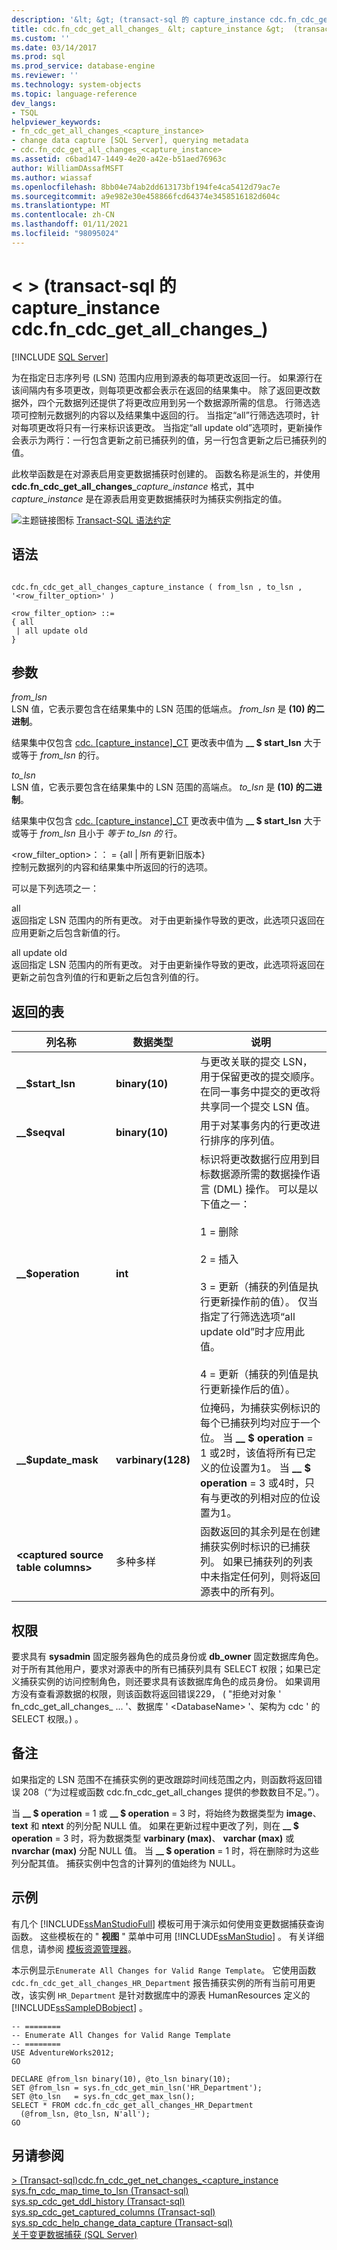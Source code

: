 ```yaml
---
description: '&lt; &gt; (transact-sql 的 capture_instance cdc.fn_cdc_get_all_changes_) '
title: cdc.fn_cdc_get_all_changes_ &lt; capture_instance &gt;  (transact-sql) |Microsoft Docs
ms.custom: ''
ms.date: 03/14/2017
ms.prod: sql
ms.prod_service: database-engine
ms.reviewer: ''
ms.technology: system-objects
ms.topic: language-reference
dev_langs:
- TSQL
helpviewer_keywords:
- fn_cdc_get_all_changes_<capture_instance>
- change data capture [SQL Server], querying metadata
- cdc.fn_cdc_get_all_changes_<capture_instance>
ms.assetid: c6bad147-1449-4e20-a42e-b51aed76963c
author: WilliamDAssafMSFT
ms.author: wiassaf
ms.openlocfilehash: 8bb04e74ab2dd613173bf194fe4ca5412d79ac7e
ms.sourcegitcommit: a9e982e30e458866fcd64374e3458516182d604c
ms.translationtype: MT
ms.contentlocale: zh-CN
ms.lasthandoff: 01/11/2021
ms.locfileid: "98095024"
---
```

# <a name="cdcfn_cdc_get_all_changes_ltcapture_instancegt--transact-sql"></a>&lt; &gt; (transact-sql 的 capture_instance cdc.fn_cdc_get_all_changes_) 
[!INCLUDE [SQL Server](../../includes/applies-to-version/sqlserver.md)]

  为在指定日志序列号 (LSN) 范围内应用到源表的每项更改返回一行。 如果源行在该间隔内有多项更改，则每项更改都会表示在返回的结果集中。 除了返回更改数据外，四个元数据列还提供了将更改应用到另一个数据源所需的信息。 行筛选选项可控制元数据列的内容以及结果集中返回的行。 当指定“all”行筛选选项时，针对每项更改将只有一行来标识该更改。 当指定“all update old”选项时，更新操作会表示为两行：一行包含更新之前已捕获列的值，另一行包含更新之后已捕获列的值。  
  
 此枚举函数是在对源表启用变更数据捕获时创建的。 函数名称是派生的，并使用 **cdc.fn_cdc_get_all_changes_**_capture_instance_ 格式，其中 *capture_instance* 是在源表启用变更数据捕获时为捕获实例指定的值。  
  
 ![主题链接图标](../../database-engine/configure-windows/media/topic-link.gif "“主题链接”图标") [Transact-SQL 语法约定](../../t-sql/language-elements/transact-sql-syntax-conventions-transact-sql.md)  
  
## <a name="syntax"></a>语法  
  
```  
  
cdc.fn_cdc_get_all_changes_capture_instance ( from_lsn , to_lsn , '<row_filter_option>' )  
  
<row_filter_option> ::=  
{ all  
 | all update old  
}  
```  
  
## <a name="arguments"></a>参数  
 *from_lsn*  
 LSN 值，它表示要包含在结果集中的 LSN 范围的低端点。 *from_lsn* 是 **(10) 的二进制**。  
  
 结果集中仅包含 [cdc. &#91;capture_instance&#93;_CT](../../relational-databases/system-tables/cdc-capture-instance-ct-transact-sql.md) 更改表中值为 **__ $ start_lsn** 大于或等于 *from_lsn* 的行。  
  
 *to_lsn*  
 LSN 值，它表示要包含在结果集中的 LSN 范围的高端点。 *to_lsn* 是 **(10) 的二进制**。  
  
 结果集中仅包含 [cdc. &#91;capture_instance&#93;_CT](../../relational-databases/system-tables/cdc-capture-instance-ct-transact-sql.md) 更改表中值为 **__ $ start_lsn** 大于或等于 *from_lsn* 且小于 *等于 to_lsn 的* 行。  
  
 <row_filter_option>：： = {all | 所有更新旧版本}  
 控制元数据列的内容和结果集中所返回的行的选项。  
  
 可以是下列选项之一：  
  
 all  
 返回指定 LSN 范围内的所有更改。 对于由更新操作导致的更改，此选项只返回在应用更新之后包含新值的行。  
  
 all update old  
 返回指定 LSN 范围内的所有更改。 对于由更新操作导致的更改，此选项将返回在更新之前包含列值的行和更新之后包含列值的行。  
  
## <a name="table-returned"></a>返回的表  
  
|列名称|数据类型|说明|  
|-----------------|---------------|-----------------|  
|**__$start_lsn**|**binary(10)**|与更改关联的提交 LSN，用于保留更改的提交顺序。 在同一事务中提交的更改将共享同一个提交 LSN 值。|  
|**__$seqval**|**binary(10)**|用于对某事务内的行更改进行排序的序列值。|  
|**__$operation**|**int**|标识将更改数据行应用到目标数据源所需的数据操作语言 (DML) 操作。 可以是以下值之一：<br /><br /> 1 = 删除<br /><br /> 2 = 插入<br /><br /> 3 = 更新（捕获的列值是执行更新操作前的值）。 仅当指定了行筛选选项“all update old”时才应用此值。<br /><br /> 4 = 更新（捕获的列值是执行更新操作后的值）。|  
|**__$update_mask**|**varbinary(128)**|位掩码，为捕获实例标识的每个已捕获列均对应于一个位。 当 **__ $ operation** = 1 或2时，该值将所有已定义的位设置为1。 当 **__ $ operation** = 3 或4时，只有与更改的列相对应的位设置为1。|  
|**\<captured source table columns>**|多种多样|函数返回的其余列是在创建捕获实例时标识的已捕获列。 如果已捕获列的列表中未指定任何列，则将返回源表中的所有列。|  
  
## <a name="permissions"></a>权限  
 要求具有 **sysadmin** 固定服务器角色的成员身份或 **db_owner** 固定数据库角色。 对于所有其他用户，要求对源表中的所有已捕获列具有 SELECT 权限；如果已定义捕获实例的访问控制角色，则还要求具有该数据库角色的成员身份。 如果调用方没有查看源数据的权限，则该函数将返回错误229， ( "拒绝对对象 ' fn_cdc_get_all_changes_ ... '、数据库 ' \<DatabaseName> '、架构为 cdc ' 的 SELECT 权限。) 。  
  
## <a name="remarks"></a>备注  
 如果指定的 LSN 范围不在捕获实例的更改跟踪时间线范围之内，则函数将返回错误 208（“为过程或函数 cdc.fn_cdc_get_all_changes 提供的参数数目不足。”）。  
  
 当 **__ $ operation** = 1 或 **__ $ operation** = 3 时，将始终为数据类型为 **image**、 **text** 和 **ntext** 的列分配 NULL 值。 如果在更新过程中更改了列，则在 **__ $ operation** = 3 时，将为数据类型 **varbinary (max)**、 **varchar (max)** 或 **nvarchar (max)** 分配 NULL 值。 当 **__ $ operation** = 1 时，将在删除时为这些列分配其值。 捕获实例中包含的计算列的值始终为 NULL。  
  
## <a name="examples"></a>示例  
 有几个 [!INCLUDE[ssManStudioFull](../../includes/ssmanstudiofull-md.md)] 模板可用于演示如何使用变更数据捕获查询函数。 这些模板在的 " **视图** " 菜单中可用 [!INCLUDE[ssManStudio](../../includes/ssmanstudio-md.md)] 。 有关详细信息，请参阅 [模板资源管理器](../../ssms/template/template-explorer.md)。  
  
 本示例显示`Enumerate All Changes for Valid Range Template`。 它使用函数 `cdc.fn_cdc_get_all_changes_HR_Department` 报告捕获实例的所有当前可用更改，该实例 `HR_Department` 是针对数据库中的源表 HumanResources 定义的 [!INCLUDE[ssSampleDBobject](../../includes/sssampledbobject-md.md)] 。  
  
```  
-- ========  
-- Enumerate All Changes for Valid Range Template  
-- ========  
USE AdventureWorks2012;  
GO  
  
DECLARE @from_lsn binary(10), @to_lsn binary(10);  
SET @from_lsn = sys.fn_cdc_get_min_lsn('HR_Department');  
SET @to_lsn   = sys.fn_cdc_get_max_lsn();  
SELECT * FROM cdc.fn_cdc_get_all_changes_HR_Department  
  (@from_lsn, @to_lsn, N'all');  
GO  
```  
  
## <a name="see-also"></a>另请参阅  
 [&#62; &#40;Transact-sql&#41;cdc.fn_cdc_get_net_changes_&#60;capture_instance ](../../relational-databases/system-functions/cdc-fn-cdc-get-net-changes-capture-instance-transact-sql.md)   
 [sys.fn_cdc_map_time_to_lsn &#40;Transact-sql&#41;](../../relational-databases/system-functions/sys-fn-cdc-map-time-to-lsn-transact-sql.md)   
 [sys.sp_cdc_get_ddl_history &#40;Transact-sql&#41;](../../relational-databases/system-stored-procedures/sys-sp-cdc-get-ddl-history-transact-sql.md)   
 [sys.sp_cdc_get_captured_columns &#40;Transact-sql&#41;](../../relational-databases/system-stored-procedures/sys-sp-cdc-get-captured-columns-transact-sql.md)   
 [sys.sp_cdc_help_change_data_capture &#40;Transact-sql&#41;](../../relational-databases/system-stored-procedures/sys-sp-cdc-help-change-data-capture-transact-sql.md)   
 [关于变更数据捕获 (SQL Server)](../../relational-databases/track-changes/about-change-data-capture-sql-server.md)  
  
  
